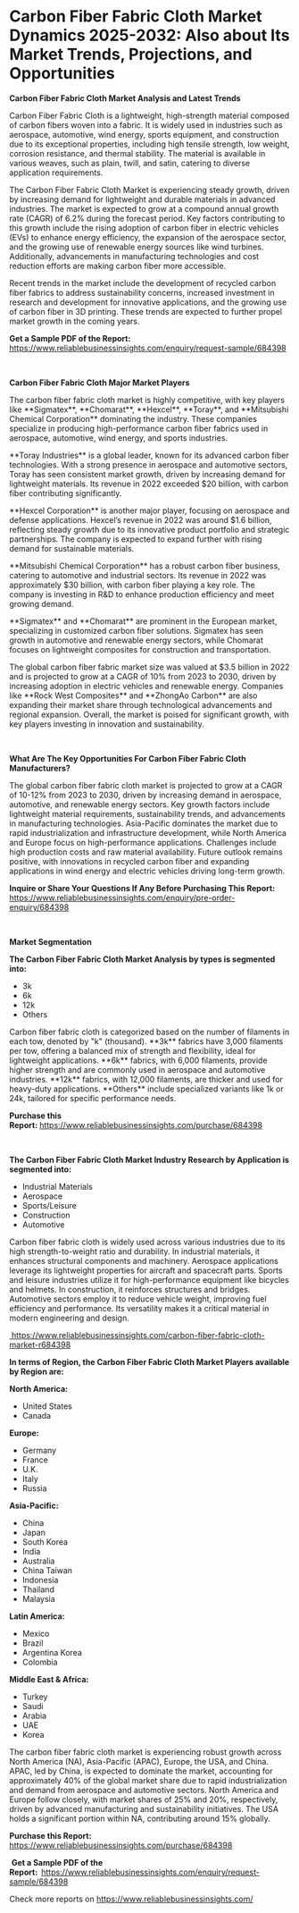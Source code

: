 <p><h1>Carbon Fiber Fabric Cloth Market Dynamics 2025-2032: Also about Its Market Trends, Projections, and Opportunities</h1></p><p><strong>Carbon Fiber Fabric Cloth Market Analysis and Latest Trends</strong></p>
<p><p>Carbon Fiber Fabric Cloth is a lightweight, high-strength material composed of carbon fibers woven into a fabric. It is widely used in industries such as aerospace, automotive, wind energy, sports equipment, and construction due to its exceptional properties, including high tensile strength, low weight, corrosion resistance, and thermal stability. The material is available in various weaves, such as plain, twill, and satin, catering to diverse application requirements.</p><p>The Carbon Fiber Fabric Cloth Market is experiencing steady growth, driven by increasing demand for lightweight and durable materials in advanced industries. The market is expected to grow at a compound annual growth rate (CAGR) of 6.2% during the forecast period. Key factors contributing to this growth include the rising adoption of carbon fiber in electric vehicles (EVs) to enhance energy efficiency, the expansion of the aerospace sector, and the growing use of renewable energy sources like wind turbines. Additionally, advancements in manufacturing technologies and cost reduction efforts are making carbon fiber more accessible.</p><p>Recent trends in the market include the development of recycled carbon fiber fabrics to address sustainability concerns, increased investment in research and development for innovative applications, and the growing use of carbon fiber in 3D printing. These trends are expected to further propel market growth in the coming years.</p></p>
<p><strong>Get a Sample PDF of the Report:&nbsp;</strong> <a href="https://www.reliablebusinessinsights.com/enquiry/request-sample/684398?utm_campaign=75&utm_medium=2&utm_source=Github&utm_content=ia&utm_term=20012025&utm_id=carbon-fiber-fabric-cloth">https://www.reliablebusinessinsights.com/enquiry/request-sample/684398</a></p>
<p>&nbsp;</p>
<p><strong>Carbon Fiber Fabric Cloth Major Market Players</strong></p>
<p><p>The carbon fiber fabric cloth market is highly competitive, with key players like **Sigmatex**, **Chomarat**, **Hexcel**, **Toray**, and **Mitsubishi Chemical Corporation** dominating the industry. These companies specialize in producing high-performance carbon fiber fabrics used in aerospace, automotive, wind energy, and sports industries.</p><p>**Toray Industries** is a global leader, known for its advanced carbon fiber technologies. With a strong presence in aerospace and automotive sectors, Toray has seen consistent market growth, driven by increasing demand for lightweight materials. Its revenue in 2022 exceeded $20 billion, with carbon fiber contributing significantly.</p><p>**Hexcel Corporation** is another major player, focusing on aerospace and defense applications. Hexcel’s revenue in 2022 was around $1.6 billion, reflecting steady growth due to its innovative product portfolio and strategic partnerships. The company is expected to expand further with rising demand for sustainable materials.</p><p>**Mitsubishi Chemical Corporation** has a robust carbon fiber business, catering to automotive and industrial sectors. Its revenue in 2022 was approximately $30 billion, with carbon fiber playing a key role. The company is investing in R&D to enhance production efficiency and meet growing demand.</p><p>**Sigmatex** and **Chomarat** are prominent in the European market, specializing in customized carbon fiber solutions. Sigmatex has seen growth in automotive and renewable energy sectors, while Chomarat focuses on lightweight composites for construction and transportation.</p><p>The global carbon fiber fabric market size was valued at $3.5 billion in 2022 and is projected to grow at a CAGR of 10% from 2023 to 2030, driven by increasing adoption in electric vehicles and renewable energy. Companies like **Rock West Composites** and **ZhongAo Carbon** are also expanding their market share through technological advancements and regional expansion. Overall, the market is poised for significant growth, with key players investing in innovation and sustainability.</p></p>
<p>&nbsp;</p>
<p><strong>What Are The Key Opportunities For Carbon Fiber Fabric Cloth Manufacturers?</strong></p>
<p><p>The global carbon fiber fabric cloth market is projected to grow at a CAGR of 10-12% from 2023 to 2030, driven by increasing demand in aerospace, automotive, and renewable energy sectors. Key growth factors include lightweight material requirements, sustainability trends, and advancements in manufacturing technologies. Asia-Pacific dominates the market due to rapid industrialization and infrastructure development, while North America and Europe focus on high-performance applications. Challenges include high production costs and raw material availability. Future outlook remains positive, with innovations in recycled carbon fiber and expanding applications in wind energy and electric vehicles driving long-term growth.</p></p>
<p><strong>Inquire or Share Your Questions If Any Before Purchasing This Report:</strong> <a href="https://www.reliablebusinessinsights.com/enquiry/pre-order-enquiry/684398?utm_campaign=75&utm_medium=2&utm_source=Github&utm_content=ia&utm_term=20012025&utm_id=carbon-fiber-fabric-cloth">https://www.reliablebusinessinsights.com/enquiry/pre-order-enquiry/684398</a></p>
<p>&nbsp;</p>
<p><strong>Market Segmentation</strong></p>
<p><strong>The Carbon Fiber Fabric Cloth Market Analysis by types is segmented into:</strong></p>
<p><ul><li>3k</li><li>6k</li><li>12k</li><li>Others</li></ul></p>
<p><p>Carbon fiber fabric cloth is categorized based on the number of filaments in each tow, denoted by "k" (thousand). **3k** fabrics have 3,000 filaments per tow, offering a balanced mix of strength and flexibility, ideal for lightweight applications. **6k** fabrics, with 6,000 filaments, provide higher strength and are commonly used in aerospace and automotive industries. **12k** fabrics, with 12,000 filaments, are thicker and used for heavy-duty applications. **Others** include specialized variants like 1k or 24k, tailored for specific performance needs.</p></p>
<p><strong>Purchase this Report:&nbsp;</strong><a href="https://www.reliablebusinessinsights.com/purchase/684398?utm_campaign=75&utm_medium=2&utm_source=Github&utm_content=ia&utm_term=20012025&utm_id=carbon-fiber-fabric-cloth">https://www.reliablebusinessinsights.com/purchase/684398</a></p>
<p>&nbsp;</p>
<p><strong>The Carbon Fiber Fabric Cloth Market Industry Research by Application is segmented into:</strong></p>
<p><ul><li>Industrial Materials</li><li>Aerospace</li><li>Sports/Leisure</li><li>Construction</li><li>Automotive</li></ul></p>
<p><p>Carbon fiber fabric cloth is widely used across various industries due to its high strength-to-weight ratio and durability. In industrial materials, it enhances structural components and machinery. Aerospace applications leverage its lightweight properties for aircraft and spacecraft parts. Sports and leisure industries utilize it for high-performance equipment like bicycles and helmets. In construction, it reinforces structures and bridges. Automotive sectors employ it to reduce vehicle weight, improving fuel efficiency and performance. Its versatility makes it a critical material in modern engineering and design.</p></p>
<p><a href="https://www.reliablebusinessinsights.com/carbon-fiber-fabric-cloth-market-r684398?utm_campaign=75&utm_medium=2&utm_source=Github&utm_content=ia&utm_term=20012025&utm_id=carbon-fiber-fabric-cloth">&nbsp;https://www.reliablebusinessinsights.com/carbon-fiber-fabric-cloth-market-r684398</a></p>
<p><strong>In terms of Region, the Carbon Fiber Fabric Cloth Market Players available by Region are:</strong></p>
<p>
    <p> <strong> North America: </strong>
        <ul>
            <li>United States</li>
            <li>Canada</li>
        </ul>
        </p> 
    <p> <strong> Europe: </strong>
        <ul>
            <li>Germany</li>
            <li>France</li>
            <li>U.K.</li>
            <li>Italy</li>
            <li>Russia</li>
        </ul>
        </p> 
    <p> <strong> Asia-Pacific: </strong>
        <ul>
            <li>China</li>
            <li>Japan</li>
            <li>South Korea</li>
            <li>India</li>
            <li>Australia</li>
            <li>China Taiwan</li>
            <li>Indonesia</li>
            <li>Thailand</li>
            <li>Malaysia</li>
        </ul>
        </p> 
    <p> <strong> Latin America: </strong>
        <ul>
            <li>Mexico</li>
            <li>Brazil</li>
            <li>Argentina Korea</li>
            <li>Colombia</li>
        </ul>
        </p> 
    <p> <strong> Middle East & Africa: </strong>
        <ul>
            <li>Turkey</li>
            <li>Saudi</li>
            <li>Arabia</li>
            <li>UAE</li>
            <li>Korea</li>
        </ul>
    </p>
    </p>
<p><p>The carbon fiber fabric cloth market is experiencing robust growth across North America (NA), Asia-Pacific (APAC), Europe, the USA, and China. APAC, led by China, is expected to dominate the market, accounting for approximately 40% of the global market share due to rapid industrialization and demand from aerospace and automotive sectors. North America and Europe follow closely, with market shares of 25% and 20%, respectively, driven by advanced manufacturing and sustainability initiatives. The USA holds a significant portion within NA, contributing around 15% globally.</p></p>
<p><strong>Purchase this Report: </strong><a href="https://www.reliablebusinessinsights.com/purchase/684398?utm_campaign=75&utm_medium=2&utm_source=Github&utm_content=ia&utm_term=20012025&utm_id=carbon-fiber-fabric-cloth">https://www.reliablebusinessinsights.com/purchase/684398</a></p>
<p>&nbsp;<strong>Get a Sample PDF of the Report:&nbsp;&nbsp;</strong><a href="https://www.reliablebusinessinsights.com/enquiry/request-sample/684398?utm_campaign=75&utm_medium=2&utm_source=Github&utm_content=ia&utm_term=20012025&utm_id=carbon-fiber-fabric-cloth">https://www.reliablebusinessinsights.com/enquiry/request-sample/684398</a></p>
<p><strong></strong></p>
<p>Check more reports on <a href="https://www.reliablebusinessinsights.com/?utm_campaign=75&utm_medium=2&utm_source=Github&utm_content=ia&utm_term=20012025&utm_id=carbon-fiber-fabric-cloth">https://www.reliablebusinessinsights.com/</a></p>